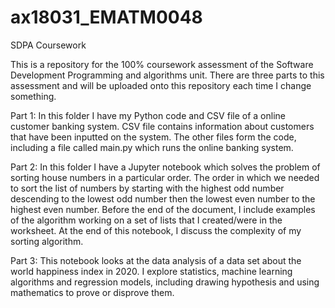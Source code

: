 # ax18031_EMATM0048
SDPA Coursework 

This is a repository for the 100% coursework assessment of the Software Development Programming and algorithms unit. 
There are three parts to this assessment and will be uploaded onto this repository each time I change something.

Part 1: In this folder I have my Python code and CSV file of a online customer banking system. CSV file contains information about customers that have been inputted on the system. The other files form the code, including a file called main.py which runs the online banking system.

Part 2: In this folder I have a Jupyter notebook which solves the problem of sorting house numbers in a particular order. The order in which we needed to sort the list of numbers by starting with the highest odd number descending to the lowest odd number then the lowest even number to the highest even number. Before the end of the document, I include examples of the algorithm working on a set of lists that I created/were in the worksheet. At the end of this notebook, I discuss the complexity of my sorting algorithm.

Part 3: This notebook looks at the data analysis of a data set about the world happiness index in 2020. I explore statistics, machine learning algorithms and regression models, including drawing hypothesis and using mathematics to prove or disprove them.  
